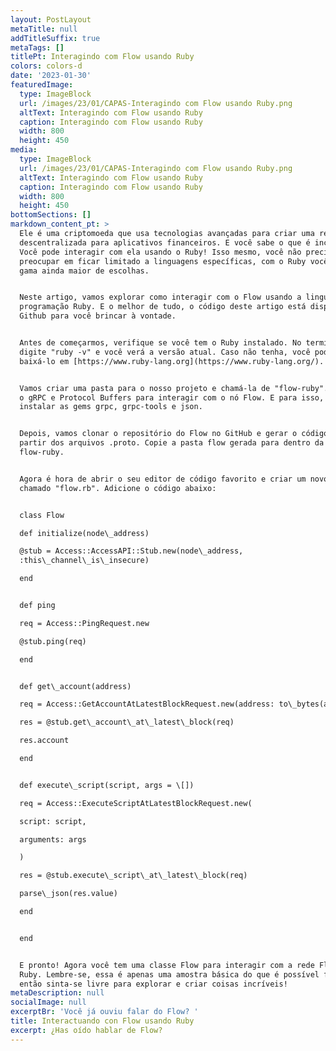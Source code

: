 ```yaml
---
layout: PostLayout
metaTitle: null
addTitleSuffix: true
metaTags: []
titlePt: Interagindo com Flow usando Ruby
colors: colors-d
date: '2023-01-30'
featuredImage:
  type: ImageBlock
  url: /images/23/01/CAPAS-Interagindo com Flow usando Ruby.png
  altText: Interagindo com Flow usando Ruby
  caption: Interagindo com Flow usando Ruby
  width: 800
  height: 450
media:
  type: ImageBlock
  url: /images/23/01/CAPAS-Interagindo com Flow usando Ruby.png
  altText: Interagindo com Flow usando Ruby
  caption: Interagindo com Flow usando Ruby
  width: 800
  height: 450
bottomSections: []
markdown_content_pt: >
  Ele é uma criptomoeda que usa tecnologias avançadas para criar uma rede
  descentralizada para aplicativos financeiros. E você sabe o que é incrível?
  Você pode interagir com ela usando o Ruby! Isso mesmo, você não precisa se
  preocupar em ficar limitado a linguagens específicas, com o Ruby você tem uma
  gama ainda maior de escolhas.


  Neste artigo, vamos explorar como interagir com o Flow usando a linguagem de
  programação Ruby. E o melhor de tudo, o código deste artigo está disponível no
  Github para você brincar à vontade.


  Antes de começarmos, verifique se você tem o Ruby instalado. No terminal,
  digite "ruby -v" e você verá a versão atual. Caso não tenha, você pode
  baixá-lo em [https://www.ruby-lang.org](https://www.ruby-lang.org/).


  Vamos criar uma pasta para o nosso projeto e chamá-la de "flow-ruby". Usaremos
  o gRPC e Protocol Buffers para interagir com o nó Flow. E para isso, vamos
  instalar as gems grpc, grpc-tools e json.


  Depois, vamos clonar o repositório do Flow no GitHub e gerar o código Ruby a
  partir dos arquivos .proto. Copie a pasta flow gerada para dentro da pasta
  flow-ruby.


  Agora é hora de abrir o seu editor de código favorito e criar um novo arquivo
  chamado "flow.rb". Adicione o código abaixo:


  class Flow

  def initialize(node\_address)

  @stub = Access::AccessAPI::Stub.new(node\_address,
  :this\_channel\_is\_insecure)

  end


  def ping

  req = Access::PingRequest.new

  @stub.ping(req)

  end


  def get\_account(address)

  req = Access::GetAccountAtLatestBlockRequest.new(address: to\_bytes(address))

  res = @stub.get\_account\_at\_latest\_block(req)

  res.account

  end


  def execute\_script(script, args = \[])

  req = Access::ExecuteScriptAtLatestBlockRequest.new(

  script: script,

  arguments: args

  )

  res = @stub.execute\_script\_at\_latest\_block(req)

  parse\_json(res.value)

  end


  end


  E pronto! Agora você tem uma classe Flow para interagir com a rede Flow usando
  Ruby. Lembre-se, essa é apenas uma amostra básica do que é possível fazer,
  então sinta-se livre para explorar e criar coisas incríveis!
metaDescription: null
socialImage: null
excerptBr: 'Você já ouviu falar do Flow? '
title: Interactuando con Flow usando Ruby
excerpt: ¿Has oído hablar de Flow?
---
```

